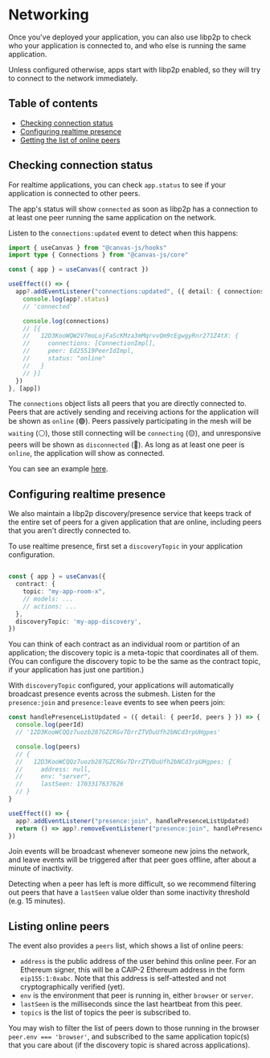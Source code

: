 # Networking

Once you've deployed your application, you can also use libp2p to check who your application is connected to,
and who else is running the same application.

Unless configured otherwise, apps start with libp2p enabled, so they will try to connect to the network immediately.

## Table of contents

- [Checking connection status](#checking-connection-status)
- [Configuring realtime presence](#configuring-realtime-presence)
- [Getting the list of online peers](#listing-online-peers)

## Checking connection status

For realtime applications, you can check `app.status` to see if your application is connected to other peers.

The app's status will show `connected` as soon as libp2p has a connection to at least one peer running the
same application on the network.

Listen to the `connections:updated` event to detect when this happens:

```ts
import { useCanvas } from "@canvas-js/hooks"
import type { Connections } from "@canvas-js/core"

const { app } = useCanvas({ contract })

useEffect(() => {
  app?.addEventListener("connections:updated", ({ detail: { connections } }) => {
    console.log(app?.status)
    // 'connected'

    console.log(connections)
    // [{
    //   12D3KooWQW2V7moLojFaScKMza3mMqrvvQm9cEgwgyRnr271Z4tX: {
    //     connections: [ConnectionImpl],
    //     peer: Ed25519PeerIdImpl,
    //     status: "online"
    //   }
    // }]
  })
}, [app])
```

The `connections` object lists all peers that you are directly connected to. Peers that are actively sending and receiving actions for the application will be shown as `online` (🟢). Peers passively participating in the mesh will be `waiting` (⚪️), those still connecting will be `connecting` (🟡), and unresponsive peers will be shown as `disconnected` (🔴). As long as at least one peer is `online`, the application will show as connected.

You can see an example [here](https://github.com/canvasxyz/canvas/blob/main/examples/chat/src/ConnectionStatus.tsx#L129).

## Configuring realtime presence

We also maintain a libp2p discovery/presence service that keeps track of the entire set of peers for a given application that are online, including peers that you aren't directly connected to.

To use realtime presence, first set a `discoveryTopic` in your application configuration.

```ts

const { app } = useCanvas({
  contract: {
    topic: "my-app-room-x",
    // models: ...
    // actions: ...
  },
  discoveryTopic: 'my-app-discovery',
})
```

You can think of each contract as an individual room or partition of an application; the discovery topic is a meta-topic that coordinates all of them. (You can configure the discovery topic to be the same as the contract topic, if your application has just one partition.)

With `discoveryTopic` configured, your applications will automatically broadcast presence events across the submesh. Listen for the `presence:join` and `presence:leave` events to see when peers join:

```ts
const handlePresenceListUpdated = ({ detail: { peerId, peers } }) => {
  console.log(peerId)
  // '12D3KooWCQQz7uozb287GZCRGv7DrrZTVDuUfh2bNCd3rpUHgpes'

  console.log(peers)
  // {
  //   12D3KooWCQQz7uozb287GZCRGv7DrrZTVDuUfh2bNCd3rpUHgpes: {
  //     address: null,
  //     env: "server",
  //     lastSeen: 1703317637626
  // }
}

useEffect(() => {
  app?.addEventListener("presence:join", handlePresenceListUpdated)
  return () => app?.removeEventListener("presence:join", handlePresenceListUpdated)
})
```

Join events will be broadcast whenever someone new joins the network, and leave events
will be triggered after that peer goes offline, after about a minute of inactivity.

Detecting when a peer has left is more difficult, so we recommend filtering out peers
that have a `lastSeen` value older than some inactivity threshold (e.g. 15 minutes).

## Listing online peers

The event also provides a `peers` list, which shows a list of online peers:

- `address` is the public address of the user behind this online peer. For an Ethereum signer,
  this will be a CAIP-2 Ethereum address in the form `eip155:1:0xabc`. Note that this address is
  self-attested and not cryptographically verified (yet).
- `env` is the environment that peer is running in, either `browser` or `server`.
- `lastSeen` is the milliseconds since the last heartbeat from this peer.
- `topics` is the list of topics the peer is subscribed to.

You may wish to filter the list of peers down to those running in the browser
`peer.env === 'browser'`, and subscribed to the same application topic(s) that you
care about (if the discovery topic is shared across applications).